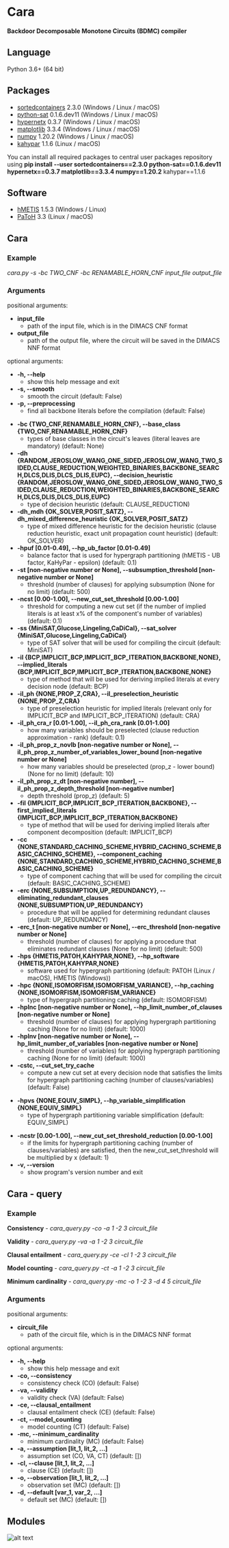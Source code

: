 # Cara
**Backdoor Decomposable Monotone Circuits (BDMC) compiler**

## Language
Python 3.6+ (64 bit)

## Packages
* <a href="https://pypi.org/project/sortedcontainers/" target="_blank">sortedcontainers</a> 2.3.0 (Windows / Linux / macOS)
* <a href="https://pypi.org/project/python-sat/" target="_blank">python-sat</a> 0.1.6.dev11 (Windows / Linux / macOS)
* <a href="https://pypi.org/project/hypernetx/" target="_blank">hypernetx</a> 0.3.7 (Windows / Linux / macOS)
* <a href="https://pypi.org/project/matplotlib/" target="_blank">matplotlib</a> 3.3.4 (Windows / Linux / macOS)
* <a href="https://pypi.org/project/numpy/" target="_blank">numpy</a> 1.20.2 (Windows / Linux / macOS)
* <a href="https://pypi.org/project/kahypar/" target="_blank">kahypar</a> 1.1.6 (Linux / macOS)

You can install all required packages to central user packages repository using **pip install --user sortedcontainers==2.3.0 python-sat==0.1.6.dev11 hypernetx==0.3.7 matplotlib==3.3.4 numpy==1.20.2** kahypar==1.1.6

## Software
* <a href="http://glaros.dtc.umn.edu/gkhome/metis/hmetis/overview" target="_blank">hMETIS</a> 1.5.3 (Windows / Linux)
* <a href="https://www.cc.gatech.edu/~umit/software.html" target="_blank">PaToH</a> 3.3 (Linux / macOS)

## Cara
### Example
*cara.py -s -bc TWO_CNF -bc RENAMABLE_HORN_CNF input_file output_file*

### Arguments
positional arguments:
* **input_file**
  + path of the input file, which is in the DIMACS CNF format
* **output_file**
  + path of the output file, where the circuit will be saved in the DIMACS NNF format

optional arguments:
+ **-h, --help**
  + show this help message and exit
+ **-s, --smooth**
  + smooth the circuit (default: False)
+ **-p, --preprocessing**
  + find all backbone literals before the compilation (default: False)
* **-bc {TWO_CNF,RENAMABLE_HORN_CNF}, --base_class {TWO_CNF,RENAMABLE_HORN_CNF}**
  + types of base classes in the circuit's leaves (literal leaves are mandatory) (default: None)
* **-dh {RANDOM,JEROSLOW_WANG_ONE_SIDED,JEROSLOW_WANG_TWO_SIDED,CLAUSE_REDUCTION,WEIGHTED_BINARIES,BACKBONE_SEARCH,DLCS,DLIS,DLCS_DLIS,EUPC}, --decision_heuristic {RANDOM,JEROSLOW_WANG_ONE_SIDED,JEROSLOW_WANG_TWO_SIDED,CLAUSE_REDUCTION,WEIGHTED_BINARIES,BACKBONE_SEARCH,DLCS,DLIS,DLCS_DLIS,EUPC}**
  + type of decision heuristic (default: CLAUSE_REDUCTION)
* **-dh_mdh {OK_SOLVER,POSIT_SATZ}, --dh_mixed_difference_heuristic {OK_SOLVER,POSIT_SATZ}**
  + type of mixed difference heuristic for the decision heuristic (clause reduction heuristic, exact unit propagation count heuristic) (default: OK_SOLVER)
* **-hpuf [0.01-0.49], --hp_ub_factor [0.01-0.49]**
  + balance factor that is used for hypergraph partitioning (hMETIS - UB factor, KaHyPar - epsilon) (default: 0.1)
* **-st [non-negative number or None], --subsumption_threshold [non-negative number or None]**
  + threshold (number of clauses) for applying subsumption (None for no limit) (default: 500)
* **-ncst [0.00-1.00], --new_cut_set_threshold [0.00-1.00]**
  + threshold for computing a new cut set (if the number of implied literals is at least x% of the component's number of variables) (default: 0.1)
* **-ss {MiniSAT,Glucose,Lingeling,CaDiCal}, --sat_solver {MiniSAT,Glucose,Lingeling,CaDiCal}**
  + type of SAT solver that will be used for compiling the circuit (default: MiniSAT)
* **-il {BCP,IMPLICIT_BCP,IMPLICIT_BCP_ITERATION,BACKBONE,NONE}, --implied_literals {BCP,IMPLICIT_BCP,IMPLICIT_BCP_ITERATION,BACKBONE,NONE}**
  + type of method that will be used for deriving implied literals at every decision node (default: BCP)
* **-il_ph {NONE,PROP_Z,CRA}, --il_preselection_heuristic {NONE,PROP_Z,CRA}**
  + type of preselection heuristic for implied literals (relevant only for IMPLICIT_BCP and IMPLICIT_BCP_ITERATION) (default: CRA)
* **-il_ph_cra_r [0.01-1.00], --il_ph_cra_rank [0.01-1.00]**
  + how many variables should be preselected (clause reduction approximation - rank) (default: 0.1)
* **-il_ph_prop_z_novlb [non-negative number or None], --il_ph_prop_z_number_of_variables_lower_bound [non-negative number or None]**
  + how many variables should be preselected (prop_z - lower bound) (None for no limit) (default: 10)
* **-il_ph_prop_z_dt [non-negative number], --il_ph_prop_z_depth_threshold [non-negative number]**
  + depth threshold (prop_z) (default: 5)
* **-fil {IMPLICIT_BCP,IMPLICIT_BCP_ITERATION,BACKBONE}, --first_implied_literals {IMPLICIT_BCP,IMPLICIT_BCP_ITERATION,BACKBONE}**
  + type of method that will be used for deriving implied literals after component decomposition (default: IMPLICIT_BCP)
* **-cc {NONE,STANDARD_CACHING_SCHEME,HYBRID_CACHING_SCHEME,BASIC_CACHING_SCHEME}, --component_caching {NONE,STANDARD_CACHING_SCHEME,HYBRID_CACHING_SCHEME,BASIC_CACHING_SCHEME}**
  + type of component caching that will be used for compiling the circuit (default: BASIC_CACHING_SCHEME)
* **-erc {NONE,SUBSUMPTION,UP_REDUNDANCY}, --eliminating_redundant_clauses {NONE,SUBSUMPTION,UP_REDUNDANCY}**
  + procedure that will be applied for determining redundant clauses (default: UP_REDUNDANCY)
* **-erc_t [non-negative number or None], --erc_threshold [non-negative number or None]**
  + threshold (number of clauses) for applying a procedure that eliminates redundant clauses (None for no limit) (default: 500)
* **-hps {HMETIS,PATOH,KAHYPAR,NONE}, --hp_software {HMETIS,PATOH,KAHYPAR,NONE}**
  + software used for hypergraph partitioning (default: PATOH (Linux / macOS), HMETIS (Windows))
* **-hpc {NONE,ISOMORFISM,ISOMORFISM_VARIANCE}, --hp_caching {NONE,ISOMORFISM,ISOMORFISM_VARIANCE}**
  + type of hypergraph partitioning caching (default: ISOMORFISM)
* **-hplnc [non-negative number or None], --hp_limit_number_of_clauses [non-negative number or None]**
  + threshold (number of clauses) for applying hypergraph partitioning caching (None for no limit) (default: 1000)
* **-hplnv [non-negative number or None], --hp_limit_number_of_variables [non-negative number or None]**
  + threshold (number of variables) for applying hypergraph partitioning caching (None for no limit) (default: 1000)
* **-cstc, --cut_set_try_cache**
  + compute a new cut set at every decision node that satisfies the limits for hypergraph partitioning caching (number of clauses/variables) (default: False)
+ **-hpvs {NONE,EQUIV_SIMPL}, --hp_variable_simplification {NONE,EQUIV_SIMPL}**
  + type of hypergraph partitioning variable simplification (default: EQUIV_SIMPL)
* **-ncstr [0.00-1.00], --new_cut_set_threshold_reduction [0.00-1.00]**
  + if the limits for hypergraph partitioning caching (number of clauses/variables) are satisfied, then the new_cut_set_threshold will be multiplied by x (default: 1)
* **-v, --version**
  + show program's version number and exit

## Cara - query
### Example
**Consistency** - *cara_query.py -co -a 1 -2 3 circuit_file*

**Validity** - *cara_query.py -va -a 1 -2 3 circuit_file*

**Clausal entailment** - *cara_query.py -ce -cl 1 -2 3 circuit_file*

**Model counting** - *cara_query.py -ct -a 1 -2 3 circuit_file*

**Minimum cardinality** - *cara_query.py -mc -o 1 -2 3 -d 4 5 circuit_file*

### Arguments
positional arguments:
* **circuit_file**
  + path of the circuit file, which is in the DIMACS NNF format
 
optional arguments:
+ **-h, --help**
  + show this help message and exit
+ **-co, --consistency**
  + consistency check (CO) (default: False)
+ **-va, --validity**
  + validity check (VA) (default: False)
+ **-ce, --clausal_entailment**
  + clausal entailment check (CE) (default: False)
+ **-ct, --model_counting**
  + model counting (CT) (default: False)
+ **-mc, --minimum_cardinality**
  + minimum cardinality (MC) (default: False)
+ **-a, --assumption [lit_1, lit_2, ...]**
  + assumption set (CO, VA, CT) (default: [])
+ **-cl, --clause [lit_1, lit_2, ...]**
  + clause (CE) (default: [])
+ **-o, --observation [lit_1, lit_2, ...]**
  + observation set (MC) (default: [])
+ **-d, --default [var_1, var_2, ...]**
  + default set (MC) (default: [])

## Modules
![alt text](images/modules.png)
